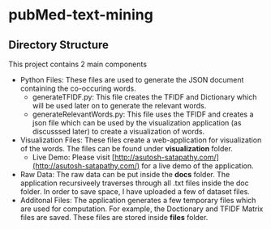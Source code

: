 # pubMed-text-mining
## Directory Structure
This project contains 2 main components
- Python Files: These files are used to generate the JSON document containing the co-occuring words.
  - generateTFIDF.py: This file creates the TFIDF and Dictionary which will be used later on to generate the relevant words.
  - generateRelevantWords.py: This file uses the TFIDF and creates a json file which can be used by the visualization application (as discusssed later) to create a visualization of words.
- Visualization Files: These files create a web-application for visualization of the words. The files can be found under **visualization** folder.
  - Live Demo: Please visit [http://asutosh-satapathy.com/](http://asutosh-satapathy.com/) for a live demo of the application.
- Raw Data: The raw data can be put inside the **docs** folder. The application recursiveely traverses through all .txt files inside the doc folder. In order to save space, I have uploaded a few of dataset files.
- Additonal Files: The application generates a few temporary files which are used for computation. For example, the Doctionary and TFIDF Matrix files are saved. These files are stored inside **files** folder.
